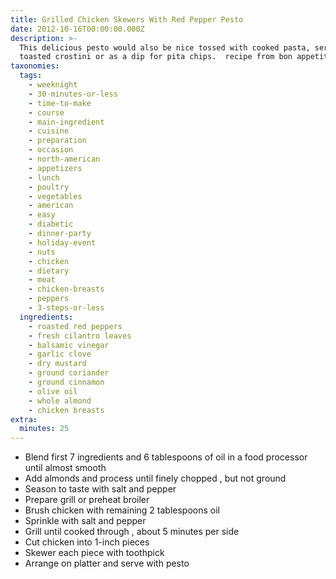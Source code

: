 ```yaml
---
title: Grilled Chicken Skewers With Red Pepper Pesto
date: 2012-10-16T00:00:00.000Z
description: >-
  This delicious pesto would also be nice tossed with cooked pasta, served on
  toasted crostini or as a dip for pita chips.  recipe from bon appetite.
taxonomies:
  tags:
    - weeknight
    - 30-minutes-or-less
    - time-to-make
    - course
    - main-ingredient
    - cuisine
    - preparation
    - occasion
    - north-american
    - appetizers
    - lunch
    - poultry
    - vegetables
    - american
    - easy
    - diabetic
    - dinner-party
    - holiday-event
    - nuts
    - chicken
    - dietary
    - meat
    - chicken-breasts
    - peppers
    - 3-steps-or-less
  ingredients:
    - roasted red peppers
    - fresh cilantro leaves
    - balsamic vinegar
    - garlic clove
    - dry mustard
    - ground coriander
    - ground cinnamon
    - olive oil
    - whole almond
    - chicken breasts
extra:
  minutes: 25
---
```

 - Blend first 7 ingredients and 6 tablespoons of oil in a food processor until almost smooth
 - Add almonds and process until finely chopped , but not ground
 - Season to taste with salt and pepper
 - Prepare grill or preheat broiler
 - Brush chicken with remaining 2 tablespoons oil
 - Sprinkle with salt and pepper
 - Grill until cooked through , about 5 minutes per side
 - Cut chicken into 1-inch pieces
 - Skewer each piece with toothpick
 - Arrange on platter and serve with pesto
